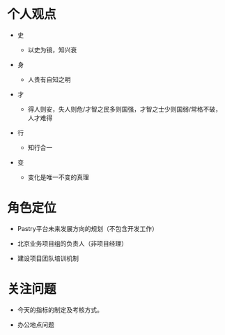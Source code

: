 # 个人观点

* 史

    * 以史为镜，知兴衰
    
    
* 身

    * 人贵有自知之明
    
    
* 才

    * 得人则安，失人则危/才智之民多则国强，才智之士少则国弱/常格不破，人才难得
    
    
* 行

    * 知行合一
    
    
* 变

    * 变化是唯一不变的真理

# 角色定位

* Pastry平台未来发展方向的规划（不包含开发工作）

* 北京业务项目组的负责人（非项目经理）

* 建设项目团队培训机制

# 关注问题

* 今天的指标的制定及考核方式。

* 办公地点问题